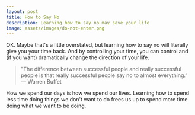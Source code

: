 ```yaml
---
layout: post
title: How to Say No
description: Learning how to say no may save your life
image: assets/images/do-not-enter.png
---
```


OK. Maybe that's a little overstated, but learning how to say no will literally give you your time back. And by controlling your time, you can control and (if you want) dramatically change the direction of your life. 

> "The difference between successful people and really successful people is that really successful people say no to almost everything.” — Warren Buffet

How we spend our days is how we spend our lives. Learning how to spend less time doing things we don't want to do frees us up to spend more time doing what we want to be doing. 